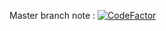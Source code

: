 Master branch note :   [![CodeFactor](https://www.codefactor.io/repository/github/aitianshi/gl51/badge/master)](https://www.codefactor.io/repository/github/aitianshi/gl51/overview/master)
